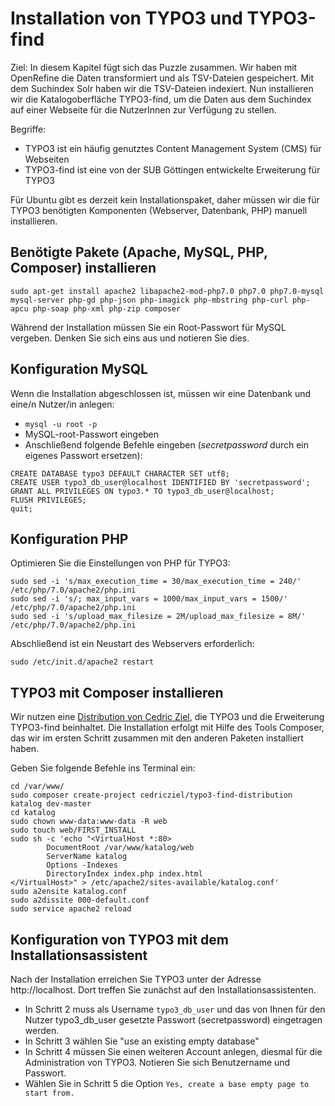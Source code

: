 # Installation von TYPO3 und TYPO3-find

Ziel: In diesem Kapitel fügt sich das Puzzle zusammen. Wir haben mit OpenRefine die Daten transformiert und als TSV-Dateien gespeichert. Mit dem Suchindex Solr haben wir die TSV-Dateien indexiert. Nun installieren wir die Katalogoberfläche TYPO3-find, um die Daten aus dem Suchindex auf einer Webseite für die NutzerInnen zur Verfügung zu stellen.

Begriffe:

* TYPO3 ist ein häufig genutztes Content Management System (CMS) für Webseiten
* TYPO3-find ist eine von der SUB Göttingen entwickelte Erweiterung für TYPO3

Für Ubuntu gibt es derzeit kein Installationspaket, daher müssen wir die für TYPO3 benötigten Komponenten (Webserver, Datenbank, PHP) manuell installieren.

## Benötigte Pakete (Apache, MySQL, PHP, Composer) installieren

```
sudo apt-get install apache2 libapache2-mod-php7.0 php7.0 php7.0-mysql mysql-server php-gd php-json php-imagick php-mbstring php-curl php-apcu php-soap php-xml php-zip composer
```

Während der Installation müssen Sie ein Root-Passwort für MySQL vergeben. Denken Sie sich eins aus und notieren Sie dies.

## Konfiguration MySQL

Wenn die Installation abgeschlossen ist, müssen wir eine Datenbank und eine/n Nutzer/in anlegen:
* ```mysql -u root -p```
* MySQL-root-Passwort eingeben
* Anschließend folgende Befehle eingeben (_secretpassword_ durch ein eigenes Passwort ersetzen):
```
CREATE DATABASE typo3 DEFAULT CHARACTER SET utf8;
CREATE USER typo3_db_user@localhost IDENTIFIED BY 'secretpassword';
GRANT ALL PRIVILEGES ON typo3.* TO typo3_db_user@localhost;
FLUSH PRIVILEGES;
quit;
```

## Konfiguration PHP

Optimieren Sie die Einstellungen von PHP für TYPO3:
```
sudo sed -i 's/max_execution_time = 30/max_execution_time = 240/' /etc/php/7.0/apache2/php.ini
sudo sed -i 's/; max_input_vars = 1000/max_input_vars = 1500/' /etc/php/7.0/apache2/php.ini
sudo sed -i 's/upload_max_filesize = 2M/upload_max_filesize = 8M/' /etc/php/7.0/apache2/php.ini
```

Abschließend ist ein Neustart des Webservers erforderlich:
```
sudo /etc/init.d/apache2 restart
```

## TYPO3 mit Composer installieren

Wir nutzen eine [Distribution von Cedric Ziel](https://github.com/cedricziel/typo3-find-distribution), die TYPO3 und die Erweiterung TYPO3-find beinhaltet. Die Installation erfolgt mit Hilfe des Tools Composer, das wir im ersten Schritt zusammen mit den anderen Paketen installiert haben.

Geben Sie folgende Befehle ins Terminal ein:

```
cd /var/www/
sudo composer create-project cedricziel/typo3-find-distribution katalog dev-master
cd katalog
sudo chown www-data:www-data -R web
sudo touch web/FIRST_INSTALL
sudo sh -c 'echo "<VirtualHost *:80>
        DocumentRoot /var/www/katalog/web
        ServerName katalog
        Options -Indexes
        DirectoryIndex index.php index.html
</VirtualHost>" > /etc/apache2/sites-available/katalog.conf'
sudo a2ensite katalog.conf
sudo a2dissite 000-default.conf
sudo service apache2 reload
```

## Konfiguration von TYPO3 mit dem Installationsassistent

Nach der Installation erreichen Sie TYPO3 unter der Adresse http://localhost. Dort treffen Sie zunächst auf den Installationsassistenten.
* In Schritt 2 muss als Username ```typo3_db_user``` und das von Ihnen für den Nutzer typo3_db_user gesetzte Passwort (secretpassword) eingetragen werden.
* In Schritt 3 wählen Sie "use an existing empty database"
* In Schritt 4 müssen Sie einen weiteren Account anlegen, diesmal für die Administration von TYPO3. Notieren Sie sich Benutzername und Passwort.
* Wählen Sie in Schritt 5 die Option ```Yes, create a base empty page to start from.```
